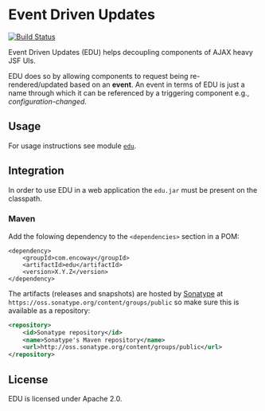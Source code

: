 Event Driven Updates
====================

[![Build Status](https://travis-ci.org/encoway/edu.svg?branch=master)](https://travis-ci.org/encoway/edu)

Event Driven Updates (EDU) helps decoupling components of AJAX heavy JSF UIs.

EDU does so by allowing components to request being re-rendered/updated based on an **event**.
An event in terms of EDU is just a name through which it can be referenced by a triggering component e.g., *configuration-changed*.

## Usage

For usage instructions see module [`edu`](edu).

## Integration

In order to use EDU in a web application the `edu.jar` must be present on the classpath.

### Maven

Add the folowing dependency to the `<dependencies>` section in a POM:

```xhtml
<dependency>
    <groupId>com.encoway</groupId>
    <artifactId>edu</artifactId>
    <version>X.Y.Z</version>
</dependency>
```

The artifacts (releases and snapshots) are hosted by [Sonatype](http://central.sonatype.org/) at `https://oss.sonatype.org/content/groups/public` so make sure this is available as a repository:

```xml
<repository>  
    <id>Sonatype repository</id>  
    <name>Sonatype's Maven repository</name>  
    <url>http://oss.sonatype.org/content/groups/public</url>  
</repository>
```

## License

EDU is licensed under Apache 2.0.
